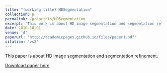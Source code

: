 ```yaml
---
title: "(working title) HDSegmentation"
collection: p
permalink: /preprints/HDSegmentation
excerpt: 'This work is about HD image segmentation and segmentation refinement.'
date: 2010-10-01
venue: 'd'
paperurl: 'http://academicpages.github.io/files/paper1.pdf'
citation: 'vs2'
---
```

This paper is about HD image segmentation and segmentation refinement.

[Download paper here](http://academicpages.github.io/files/paper1.pdf)
